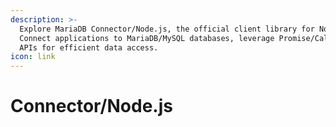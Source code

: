 ```yaml
---
description: >-
  Explore MariaDB Connector/Node.js, the official client library for Node.js.
  Connect applications to MariaDB/MySQL databases, leverage Promise/Callback
  APIs for efficient data access.
icon: link
---
```


# Connector/Node.js

